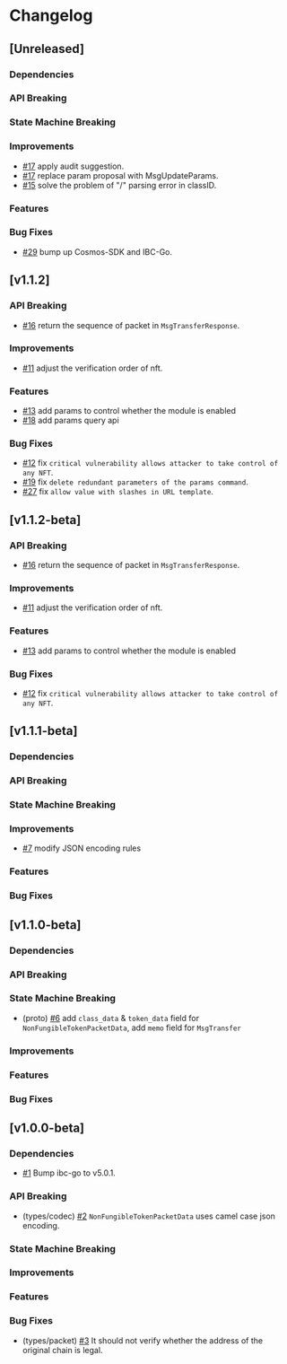 <!--
Guiding Principles:

Changelogs are for humans, not machines.
There should be an entry for every single version.
The same types of changes should be grouped.
Versions and sections should be linkable.
The latest version comes first.
The release date of each version is displayed.
Mention whether you follow Semantic Versioning.

Usage:

Change log entries are to be added to the Unreleased section under the
appropriate stanza (see below). Each entry should ideally include a tag and
the Github issue reference in the following format:

* (<tag>) \#<issue-number> message

The issue numbers will later be link-ified during the release process so you do
not have to worry about including a link manually, but you can if you wish.

Types of changes (Stanzas):

"Features" for new features.
"Improvements" for changes in existing functionality.
"Deprecated" for soon-to-be removed features.
"Bug Fixes" for any bug fixes.
"Client Breaking" for breaking CLI commands and REST routes used by end-users.
"API Breaking" for breaking exported APIs used by developers building on SDK.
"State Machine Breaking" for any changes that result in a different AppState given same genesisState and txList.
Ref: https://keepachangelog.com/en/1.0.0/
-->

# Changelog

## [Unreleased]

### Dependencies

### API Breaking

### State Machine Breaking

### Improvements

* [\#17](https://github.com/bianjieai/nft-transfer/pull/48) apply audit suggestion.
* [\#17](https://github.com/bianjieai/nft-transfer/pull/17) replace param proposal with MsgUpdateParams.
* [\#15](https://github.com/bianjieai/nft-transfer/pull/15) solve the problem of "/" parsing error in classID.

### Features

### Bug Fixes

* [\#29](https://github.com/bianjieai/nft-transfer/pull/29) bump up Cosmos-SDK and IBC-Go.

## [v1.1.2]

### API Breaking

* [\#16](https://github.com/bianjieai/nft-transfer/pull/16) return the sequence of packet in `MsgTransferResponse`.

### Improvements

* [\#11](https://github.com/bianjieai/nft-transfer/pull/11) adjust the verification order of nft.

### Features

* [\#13](https://github.com/bianjieai/nft-transfer/pull/13) add params to control whether the module is enabled
* [\#18](https://github.com/bianjieai/nft-transfer/pull/13) add params query api

### Bug Fixes

* [\#12](https://github.com/bianjieai/nft-transfer/pull/12) fix `critical vulnerability allows attacker to take control of any NFT`.
* [\#19](https://github.com/bianjieai/nft-transfer/pull/19) fix `delete redundant parameters of the params command`.
* [\#27](https://github.com/bianjieai/nft-transfer/pull/27) fix `allow value with slashes in URL template`.

## [v1.1.2-beta]

### API Breaking

* [\#16](https://github.com/bianjieai/nft-transfer/pull/16) return the sequence of packet in `MsgTransferResponse`.

### Improvements

* [\#11](https://github.com/bianjieai/nft-transfer/pull/11) adjust the verification order of nft.

### Features

* [\#13](https://github.com/bianjieai/nft-transfer/pull/13) add params to control whether the module is enabled

### Bug Fixes

* [\#12](https://github.com/bianjieai/nft-transfer/pull/12) fix `critical vulnerability allows attacker to take control of any NFT`.

## [v1.1.1-beta]

### Dependencies

### API Breaking

### State Machine Breaking

### Improvements

* [\#7](https://github.com/bianjieai/nft-transfer/pull/7) modify JSON encoding rules

### Features

### Bug Fixes

## [v1.1.0-beta]

### Dependencies

### API Breaking

### State Machine Breaking

* (proto) [\#6](https://github.com/bianjieai/nft-transfer/pull/6) add `class_data` & `token_data` field for `NonFungibleTokenPacketData`, add `memo` field for `MsgTransfer`

### Improvements

### Features

### Bug Fixes

## [v1.0.0-beta]

### Dependencies

* [\#1](https://github.com/bianjieai/nft-transfer/pull/1) Bump ibc-go to v5.0.1.

### API Breaking

* (types/codec) [\#2](https://github.com/bianjieai/nft-transfer/pull/2) `NonFungibleTokenPacketData` uses camel case json encoding.

### State Machine Breaking

### Improvements

### Features

### Bug Fixes

* (types/packet) [\#3](https://github.com/bianjieai/nft-transfer/pull/3) It should not verify whether the address of the original chain is legal.
